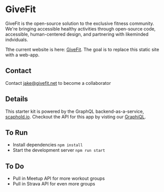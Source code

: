 # GiveFit
GiveFit is the open-source solution to the exclusive fitness community. We're bringing accessible healthy activities through open-source code, accessible, human-centered design, and partnering with likeminded indviduals.

Tthe current website is here: [GiveFit](https://givefit.net). The goal is to replace this static site with a web-app. 

## Contact 
Contact jake@givefit.net to become a collaborator

## Details
This starter kit is powered by the GraphQL backend-as-a-service, [scaphold.io](https://scaphold.io).
Checkout the API for this app by visting our [GraphiQL](https://us-west-2.api.scaphold.io/graphql/newGiveFitAlias).

## To Run

- Install dependencies `npm install`
- Start the development server `npm run start`

## To Do

- Pull in Meetup API for more workout groups
- Pull in Strava API for even more groups
